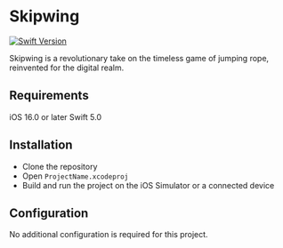 # Skipwing
[![Swift Version](https://img.shields.io/badge/Swift-5.0-orange.svg)](https://swift.org)

Skipwing is a revolutionary take on the timeless game of jumping rope, reinvented for the digital realm.

## Requirements
iOS 16.0 or later
Swift 5.0

## Installation
- Clone the repository
- Open `ProjectName.xcodeproj`
- Build and run the project on the iOS Simulator or a connected device

## Configuration
No additional configuration is required for this project.
